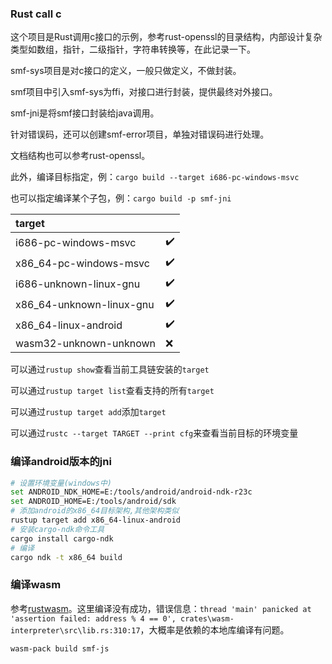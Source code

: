 ### Rust call c

这个项目是Rust调用c接口的示例，参考rust-openssl的目录结构，内部设计复杂类型如数组，指针，二级指针，字符串转换等，在此记录一下。

smf-sys项目是对c接口的定义，一般只做定义，不做封装。

smf项目中引入smf-sys为ffi，对接口进行封装，提供最终对外接口。

smf-jni是将smf接口封装给java调用。

针对错误码，还可以创建smf-error项目，单独对错误码进行处理。

文档结构也可以参考rust-openssl。

此外，编译目标指定，例：`cargo build --target i686-pc-windows-msvc`

也可以指定编译某个子包，例：`cargo build -p smf-jni`

| target                   |                    |
|:-----|:-----|
| i686-pc-windows-msvc     | :heavy_check_mark: |
| x86_64-pc-windows-msvc   | :heavy_check_mark: |
| i686-unknown-linux-gnu   | :heavy_check_mark: |
| x86_64-unknown-linux-gnu | :heavy_check_mark: |
| x86_64-linux-android | :heavy_check_mark: |
| wasm32-unknown-unknown | :x: |

可以通过`rustup show`查看当前工具链安装的`target`

可以通过`rustup target list`查看支持的所有`target`

可以通过`rustup target add`添加`target`

可以通过`rustc --target TARGET --print cfg`来查看当前目标的环境变量

### 编译android版本的jni

```bash
# 设置环境变量(windows中)
set ANDROID_NDK_HOME=E:/tools/android/android-ndk-r23c
set ANDROID_HOME=E:/tools/android/sdk
# 添加android的x86_64目标架构,其他架构类似
rustup target add x86_64-linux-android
# 安装cargo-ndk命令工具
cargo install cargo-ndk
# 编译
cargo ndk -t x86_64 build
```

### 编译wasm

参考[rustwasm](https://rustwasm.github.io/docs/book/game-of-life/setup.html)。这里编译没有成功，错误信息：`thread 'main' panicked at 'assertion failed: address % 4 == 0', crates\wasm-interpreter\src\lib.rs:310:17`，大概率是依赖的本地库编译有问题。

```bash
wasm-pack build smf-js
```



